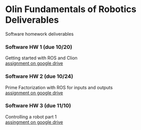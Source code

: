 # Olin Fundamentals of Robotics Deliverables
Software homework deliverables

### Software HW 1 (due 10/20)
Getting started with ROS and Clion<br>
[assignment on google drive](https://docs.google.com/document/d/1nGbut9QU4adtMYo_pX1UuTxFCobNN08Ic5P4Sunsg0s/edit?usp=sharing)

### Software HW 2 (due 10/24)
Prime Factorization with ROS for inputs and outputs<br>
[assignment on google drive](https://docs.google.com/document/d/1UnHUg0AKRYyOn6FhmLjjg-Rv8qwosFZkh6pFGAQkKuE/edit?usp=sharing)

### Software HW 3 (due 11/10)
Controlling a robot part 1<br>
[assingment on google drive](https://docs.google.com/document/d/1BkxOxVycaffiXl600aklX5v6nCRpV9f_A8-woyICl0M/edit?usp=sharing)


